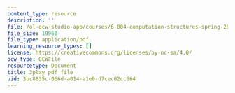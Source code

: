```yaml
---
content_type: resource
description: ''
file: /ol-ocw-studio-app/courses/6-004-computation-structures-spring-2017/3bc8835c066da014a1e0d7cec02cc664_8MWU1PxvaDY.pdf
file_size: 19960
file_type: application/pdf
learning_resource_types: []
license: https://creativecommons.org/licenses/by-nc-sa/4.0/
ocw_type: OCWFile
resourcetype: Document
title: 3play pdf file
uid: 3bc8835c-066d-a014-a1e0-d7cec02cc664
---
```

